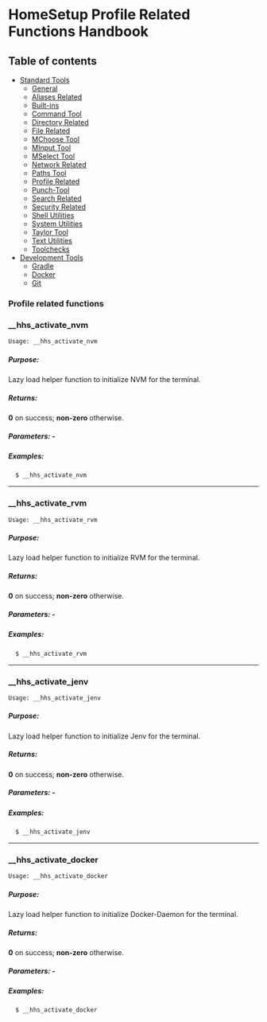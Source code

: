 # HomeSetup Profile Related Functions Handbook

## Table of contents

<!-- toc -->
- [Standard Tools](../../functions.md#standard-tools)
  * [General](general.md)
  * [Aliases Related](aliases-related.md)
  * [Built-ins](built-ins.md)
  * [Command Tool](command-tool.md)
  * [Directory Related](directory-related.md)
  * [File Related](file-related.md)
  * [MChoose Tool](mchoose-tool.md)
  * [MInput Tool](minput-tool.md)
  * [MSelect Tool](mselect-tool.md)
  * [Network Related](network-related.md)
  * [Paths Tool](paths-tool.md)
  * [Profile Related](profile-related.md)
  * [Punch-Tool](punch-tool.md)
  * [Search Related](search-related.md)
  * [Security Related](security-related.md)
  * [Shell Utilities](shell-utilities.md)
  * [System Utilities](system-utilities.md)
  * [Taylor Tool](taylor-tool.md)
  * [Text Utilities](text-utilities.md)
  * [Toolchecks](toolchecks.md)
- [Development Tools](../../functions.md#development-tools)
  * [Gradle](../dev-tools/gradle-tools.md)
  * [Docker](../dev-tools/docker-tools.md)
  * [Git](../dev-tools/git-tools.md)
<!-- tocstop -->


### Profile related functions

### __hhs_activate_nvm

```bash
Usage: __hhs_activate_nvm
```

##### **Purpose**:

Lazy load helper function to initialize NVM for the terminal.

##### **Returns**:

**0** on success; **non-zero** otherwise.

##### **Parameters**: -

##### **Examples:**

```bash
  $ __hhs_activate_nvm
```

------
### __hhs_activate_rvm

```bash
Usage: __hhs_activate_rvm
```

##### **Purpose**:

Lazy load helper function to initialize RVM for the terminal.

##### **Returns**:

**0** on success; **non-zero** otherwise.

##### **Parameters**: -

##### **Examples:**

```bash
  $ __hhs_activate_rvm
```

------
### __hhs_activate_jenv

```bash
Usage: __hhs_activate_jenv
```

##### **Purpose**:

Lazy load helper function to initialize Jenv for the terminal.

##### **Returns**:

**0** on success; **non-zero** otherwise.

##### **Parameters**: -

##### **Examples:**

```bash
  $ __hhs_activate_jenv
```

------
### __hhs_activate_docker

```bash
Usage: __hhs_activate_docker
```

##### **Purpose**:

Lazy load helper function to initialize Docker-Daemon for the terminal.

##### **Returns**:

**0** on success; **non-zero** otherwise.

##### **Parameters**: -

##### **Examples:**

```bash
  $ __hhs_activate_docker
```
